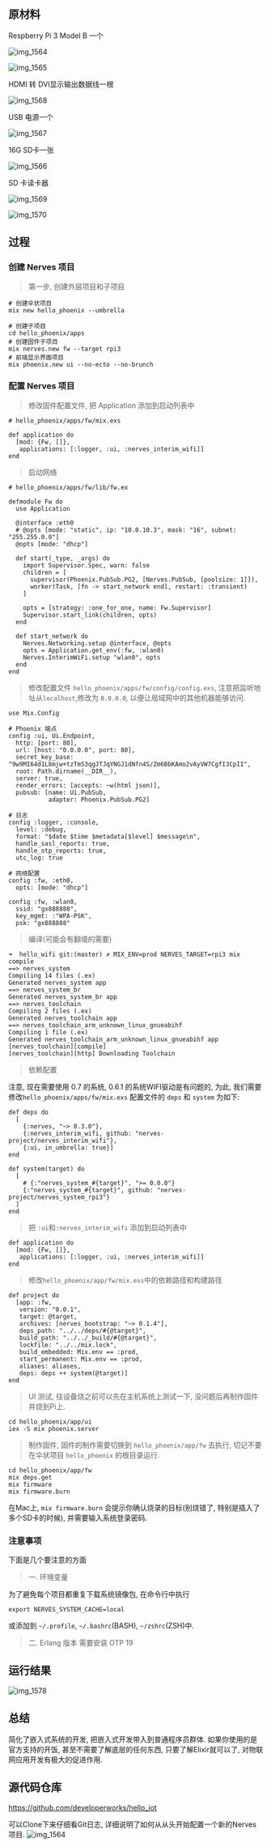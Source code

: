 ## 原材料

Respberry Pi 3 Model B 一个

![img_1564](https://cloud.githubusercontent.com/assets/725190/20994915/77b1fdd2-bd2e-11e6-81b7-8e744488c5ce.JPG)

![img_1565](https://cloud.githubusercontent.com/assets/725190/20994922/7d915d88-bd2e-11e6-846e-49d2bf4d10db.JPG)

HDMI 转 DVI显示输出数据线一根

![img_1568](https://cloud.githubusercontent.com/assets/725190/20994939/9edd477c-bd2e-11e6-8646-860665bd4e92.JPG)

USB 电源一个

![img_1567](https://cloud.githubusercontent.com/assets/725190/20994927/8bfe92f0-bd2e-11e6-8080-80c80e6008c6.JPG)

16G SD卡一张

![img_1566](https://cloud.githubusercontent.com/assets/725190/20994926/85e6d1e8-bd2e-11e6-849a-2be79698dc88.JPG)

SD 卡读卡器

![img_1569](https://cloud.githubusercontent.com/assets/725190/20994934/95802442-bd2e-11e6-8d38-478ad22af47c.JPG)

![img_1570](https://cloud.githubusercontent.com/assets/725190/20994937/99d2fff6-bd2e-11e6-9fdc-a61cb0e7a5d2.JPG)


## 过程

### 创建 Nerves 项目

> 第一步, 创建外层项目和子项目

```
# 创建伞状项目
mix new hello_phoenix --umbrella

# 创建子项目
cd hello_phoenix/apps
# 创建固件子项目
mix nerves.new fw --target rpi3
# 前端显示界面项目
mix phoenix.new ui --no-ecto --no-brunch
```

### 配置 Nerves 项目

> 修改固件配置文件, 把 Application 添加到启动列表中

```
# hello_phoenix/apps/fw/mix.exs

def application do
  [mod: {Fw, []},
   applications: [:logger, :ui, :nerves_interim_wifi]]
end
```

> 启动网络

```
# hello_phoenix/apps/fw/lib/fw.ex

defmodule Fw do
  use Application

  @interface :eth0
  # @opts [mode: "static", ip: "10.0.10.3", mask: "16", subnet: "255.255.0.0"]
  @opts [mode: "dhcp"]

  def start(_type, _args) do
    import Supervisor.Spec, warn: false
    children = [
      supervisor(Phoenix.PubSub.PG2, [Nerves.PubSub, [poolsize: 1]]),
      worker(Task, [fn -> start_network end], restart: :transient)
    ]

    opts = [strategy: :one_for_one, name: Fw.Supervisor]
    Supervisor.start_link(children, opts)
  end

  def start_network do
    Nerves.Networking.setup @interface, @opts
    opts = Application.get_env(:fw, :wlan0)
    Nerves.InterimWiFi.setup "wlan0", opts
  end
end
```

> 修改配置文件 `hello_phoenix/apps/fw/config/config.exs`, 注意把监听地址从`localhost`,修改为 `0.0.0.0`, 以便让局域网中的其他机器能够访问.

```
use Mix.Config

# Phoenix 端点
config :ui, Ui.Endpoint,
  http: [port: 80],
  url: [host: "0.0.0.0", port: 80],
  secret_key_base: "9w9MI64d1L8mjw+tzTmS3qgJTJqYNGJ1dNfn4S/Zm6BbKAmo2vAyVW7CgfI3CpII",
  root: Path.dirname(__DIR__),
  server: true,
  render_errors: [accepts: ~w(html json)],
  pubsub: [name: Ui.PubSub,
           adapter: Phoenix.PubSub.PG2]

# 日志
config :logger, :console,
  level: :debug,
  format: "$date $time $metadata[$level] $message\n",
  handle_sasl_reports: true,
  handle_otp_reports: true,
  utc_log: true

# 网络配置
config :fw, :eth0,
  opts: [mode: "dhcp"]

config :fw, :wlan0,
  ssid: "gx888888",
  key_mgmt: :"WPA-PSK",
  psk: "gx888888"
```

> 编译(可能会有翻墙的需要)

```
➜  hello_wifi git:(master) ✗ MIX_ENV=prod NERVES_TARGET=rpi3 mix compile
==> nerves_system
Compiling 14 files (.ex)
Generated nerves_system app
==> nerves_system_br
Generated nerves_system_br app
==> nerves_toolchain
Compiling 2 files (.ex)
Generated nerves_toolchain app
==> nerves_toolchain_arm_unknown_linux_gnueabihf
Compiling 1 file (.ex)
Generated nerves_toolchain_arm_unknown_linux_gnueabihf app
[nerves_toolchain][compile]
[nerves_toolchain][http] Downloading Toolchain
```

> 依赖配置

注意, 现在需要使用 0.7 的系统, 0.6.1 的系统WIFI驱动是有问题的, 为此, 我们需要修改`hello_phoenix/apps/fw/mix.exs` 配置文件的 `deps` 和 `system` 为如下:

```
def deps do
  [
    {:nerves, "~> 0.3.0"},
    {:nerves_interim_wifi, github: "nerves-project/nerves_interim_wifi"},
    {:ui, in_umbrella: true}]
end

def system(target) do
  [
    # {:"nerves_system_#{target}", ">= 0.0.0"}
    {:"nerves_system_#{target}", github: "nerves-project/nerves_system_rpi3"}
  ]
end
```

> 把 `:ui`和`:nerves_interim_wifi` 添加到启动列表中

```
def application do
  [mod: {Fw, []},
   applications: [:logger, :ui, :nerves_interim_wifi]]
end
```

> 修改`hello_phoenix/app/fw/mix.exs`中的依赖路径和构建路径

```
def project do
  [app: :fw,
   version: "0.0.1",
   target: @target,
   archives: [nerves_bootstrap: "~> 0.1.4"],
   deps_path: "../../deps/#{@target}",
   build_path: "../../_build/#{@target}",
   lockfile: "../../mix.lock",
   build_embedded: Mix.env == :prod,
   start_permanent: Mix.env == :prod,
   aliases: aliases,
   deps: deps ++ system(@target)]
end
```

> UI 测试, 往设备烧之前可以先在主机系统上测试一下, 没问题后再制作固件并烧到Pi上.

```
cd hello_phoenix/app/ui
iex -S mix phoenix.server
```

> 制作固件, 固件的制作需要切换到 `hello_phoenix/app/fw` 去执行, 切记不要在伞状项目 `hello_phoenix` 的根目录运行.

```
cd hello_phoenix/app/fw
mix deps.get
mix firmware
mix firmware.burn
```

在Mac上, `mix firmware.burn` 会提示你确认烧录的目标(别烧错了, 特别是插入了多个SD卡的时候), 并需要输入系统登录密码.


### 注意事项

下面是几个要注意的方面

> 一. 环境变量

为了避免每个项目都重复下载系统镜像包, 在命令行中执行

```
export NERVES_SYSTEM_CACHE=local
```

或添加到 `~/.profile`, `~/.bashrc`(BASH), `~/zshrc`(ZSH)中.

> 二.  Erlang 版本 需要安装 OTP 19

## 运行结果

![img_1578](https://cloud.githubusercontent.com/assets/725190/20917761/556a631a-bbce-11e6-989f-a25ba43770ee.JPG)


## 总结

简化了嵌入式系统的开发, 把嵌入式开发带入到普通程序员群体. 如果你使用的是官方支持的开饭, 甚至不需要了解底层的任何东西, 只要了解Elixir就可以了, 对物联网应用开发有极大的促进作用.

## 源代码仓库

https://github.com/developerworks/hello_iot

可以Clone下来仔细看Git日志, 详细说明了如何从从头开始配置一个新的Nerves项目.
![img_1564](https://cloud.githubusercontent.com/assets/725190/20994915/77b1fdd2-bd2e-11e6-81b7-8e744488c5ce.JPG)
